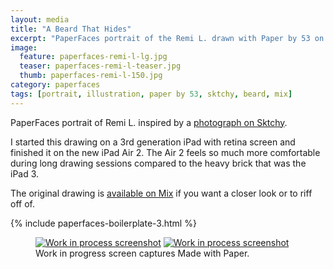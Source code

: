 ```yaml
---
layout: media
title: "A Beard That Hides"
excerpt: "PaperFaces portrait of the Remi L. drawn with Paper by 53 on an iPad."
image: 
  feature: paperfaces-remi-l-lg.jpg
  teaser: paperfaces-remi-l-teaser.jpg
  thumb: paperfaces-remi-l-150.jpg
category: paperfaces
tags: [portrait, illustration, paper by 53, sktchy, beard, mix]
---
```


PaperFaces portrait of Remi L. inspired by a [photograph on Sktchy](http://sktchy.com/wIZBLC).

I started this drawing on a 3rd generation iPad with retina screen and finished it on the new iPad Air 2. The Air 2 feels so much more comfortable during long drawing sessions compared to the heavy brick that was the iPad 3.

The original drawing is [available on Mix](https://mix.fiftythree.com/11098-Michael-Rose/513427) if you want a closer look or to riff off of.

{% include paperfaces-boilerplate-3.html %}

<figure class="half">
  <a href="{{ site.url }}/images/paperfaces-remi-l-process-1-lg.jpg"><img src="{{ site.url }}/images/paperfaces-remi-l-process-1-600.jpg" alt="Work in process screenshot"></a>
  <a href="{{ site.url }}/images/paperfaces-remi-l-process-2-lg.jpg"><img src="{{ site.url }}/images/paperfaces-remi-l-process-2-600.jpg" alt="Work in process screenshot"></a>
  <figcaption>Work in progress screen captures Made with Paper.</figcaption>
</figure>